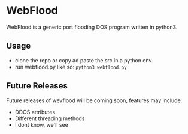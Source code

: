 # WebFlood
  WebFlood is a generic port flooding DOS program written in python3. 
  
 ## Usage
 
- clone the repo or copy ad paste the src in a python env.
- run webflood.py like so: `python3 webflood.py`

## Future Releases

Future releases of wevflood will be coming soon, features may include:
- DDOS attributes
- Different threading methods
- i dont know, we'll see
